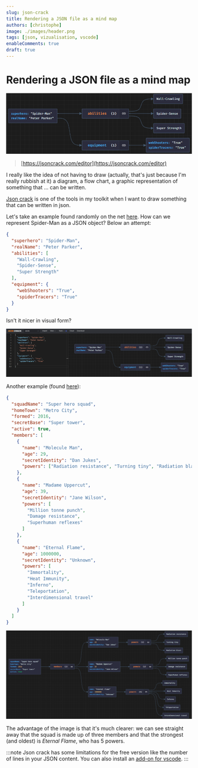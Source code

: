 ```yaml
---
slug: json-crack
title: Rendering a JSON file as a mind map
authors: [christophe]
image: ./images/header.png
tags: [json, vizualisation, vscode]
enableComments: true
draft: true
---
```

# Rendering a JSON file as a mind map

![Rendering a JSON file as a mind map](./images/header.png)

> [https://jsoncrack.com/editor](https://jsoncrack.com/editor)

I really like the idea of not having to draw (actually, that's just because I'm really rubbish at it) a diagram, a flow chart, a graphic representation of something that ... can be written.

[Json crack]((https://jsoncrack.com/editor)) is one of the tools in my toolkit when I want to draw something that can be written in json.

<!-- truncate -->

Let's take an example found randomly on the net [here](https://medium.com/@Goldzila/superheroes-of-data-exploring-xml-json-and-binary-formats-through-the-lens-of-marvel-characters-3754f2691cdc). How can we represent Spider-Man as a JSON object? Below an attempt:

```json
{
  "superhero": "Spider-Man",
  "realName": "Peter Parker",
  "abilities": [
    "Wall-Crawling",
    "Spider-Sense",
    "Super Strength"
  ],
  "equipment": {
    "webShooters": "True",
    "spiderTracers": "True"
  }
}
```

Isn't it nicer in visual form?

![Json crack](./images/spiderman_json.png)

Another example (found [here](https://developer.mozilla.org/en-US/docs/Learn/JavaScript/Objects/JSON)):

```json
{
  "squadName": "Super hero squad",
  "homeTown": "Metro City",
  "formed": 2016,
  "secretBase": "Super tower",
  "active": true,
  "members": [
    {
      "name": "Molecule Man",
      "age": 29,
      "secretIdentity": "Dan Jukes",
      "powers": ["Radiation resistance", "Turning tiny", "Radiation blast"]
    },
    {
      "name": "Madame Uppercut",
      "age": 39,
      "secretIdentity": "Jane Wilson",
      "powers": [
        "Million tonne punch",
        "Damage resistance",
        "Superhuman reflexes"
      ]
    },
    {
      "name": "Eternal Flame",
      "age": 1000000,
      "secretIdentity": "Unknown",
      "powers": [
        "Immortality",
        "Heat Immunity",
        "Inferno",
        "Teleportation",
        "Interdimensional travel"
      ]
    }
  ]
}
```

![Super hero squad](./images/super_hero_squad.png)

The advantage of the image is that it's much clearer: we can see straight away that the squad is made up of three members and that the strongest (and oldest) is *Eternal Flame*, who has 5 powers.

:::note
Json crack has some limitations for the free version like the number of lines in your JSON content. You can also install an [add-on for vscode](https://marketplace.visualstudio.com/items?itemName=AykutSarac.jsoncrack-vscode).
:::